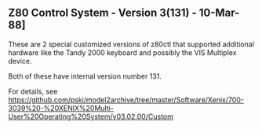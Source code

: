 ## Z80 Control System - Version  3(131) - 10-Mar-88]

These are 2 special customized versions of z80ctl that supported additional hardware like the Tandy 2000 keyboard and possibly the VIS Multiplex device.

Both of these have internal version number 131.

For details, see https://github.com/pski/model2archive/tree/master/Software/Xenix/700-3039%20-%20XENIX%20Multi-User%20Operating%20System/v03.02.00/Custom

